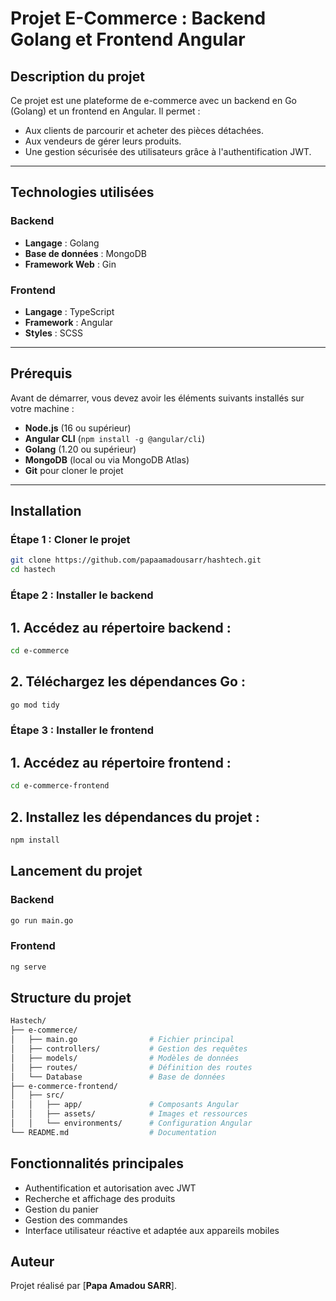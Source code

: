 # Projet E-Commerce : Backend Golang et Frontend Angular

## Description du projet

Ce projet est une plateforme de e-commerce avec un backend en Go (Golang) et un frontend en Angular. Il permet :
- Aux clients de parcourir et acheter des pièces détachées.
- Aux vendeurs de gérer leurs produits.
- Une gestion sécurisée des utilisateurs grâce à l'authentification JWT.

---

## Technologies utilisées

### Backend
- **Langage** : Golang
- **Base de données** : MongoDB
- **Framework Web** : Gin

### Frontend
- **Langage** : TypeScript
- **Framework** : Angular
- **Styles** : SCSS

---

## Prérequis

Avant de démarrer, vous devez avoir les éléments suivants installés sur votre machine :
- **Node.js** (16 ou supérieur)
- **Angular CLI** (`npm install -g @angular/cli`)
- **Golang** (1.20 ou supérieur)
- **MongoDB** (local ou via MongoDB Atlas)
- **Git** pour cloner le projet

---

## Installation

### Étape 1 : Cloner le projet

```bash
git clone https://github.com/papaamadousarr/hashtech.git
cd hastech

```
### Étape 2 : Installer le backend


## 1. Accédez au répertoire backend : 
```bash
cd e-commerce
```
## 2. Téléchargez les dépendances Go :

```bash
go mod tidy
```

### Étape 3 : Installer le frontend

## 1. Accédez au répertoire frontend : 
```bash
cd e-commerce-frontend
```
## 2. Installez les dépendances du projet :
```bash
npm install

```

## Lancement du projet

### Backend

```bash
go run main.go
```

### Frontend

```bash
ng serve
```

## Structure du projet
```bash
Hastech/
├── e-commerce/
│   ├── main.go                # Fichier principal
│   ├── controllers/           # Gestion des requêtes
│   ├── models/                # Modèles de données
│   ├── routes/                # Définition des routes
│   └── Database               # Base de données
├── e-commerce-frontend/
│   ├── src/
│   │   ├── app/               # Composants Angular
│   │   ├── assets/            # Images et ressources
│   │   └── environments/      # Configuration Angular
└── README.md                  # Documentation

```

## Fonctionnalités principales

- Authentification et autorisation avec JWT
- Recherche et affichage des produits
- Gestion du panier
- Gestion des commandes
- Interface utilisateur réactive et adaptée aux appareils mobiles


## Auteur

Projet réalisé par [**Papa Amadou SARR**].
